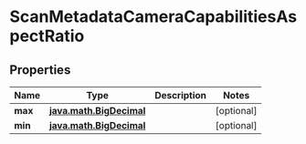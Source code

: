 
# ScanMetadataCameraCapabilitiesAspectRatio

## Properties
Name | Type | Description | Notes
------------ | ------------- | ------------- | -------------
**max** | [**java.math.BigDecimal**](java.math.BigDecimal.md) |  |  [optional]
**min** | [**java.math.BigDecimal**](java.math.BigDecimal.md) |  |  [optional]



